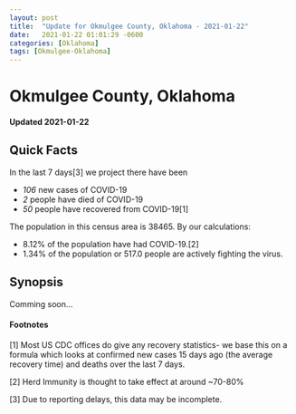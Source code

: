 ```yaml
---
layout: post
title:  "Update for Okmulgee County, Oklahoma - 2021-01-22"
date:   2021-01-22 01:01:29 -0600
categories: [Oklahoma]
tags: [Okmulgee-Oklahoma]
---
```


# Okmulgee County, Oklahoma
#### Updated 2021-01-22

## Quick Facts

In the last 7 days[3] we project there have been
- *106* new cases of COVID-19
- *2* people have died of COVID-19
- *50* people have recovered from COVID-19[1]

The population in this census area is 38465. By our calculations:
- 8.12% of the population have had COVID-19.[2]
- 1.34% of the population or 517.0 people are actively fighting the virus.

## Synopsis

Comming soon...


#### Footnotes

[1] Most US CDC offices do give any recovery statistics- we base this on a formula which looks at confirmed new cases
15 days ago (the average recovery time) and deaths over the last 7 days.

[2] Herd Immunity is thought to take effect at around ~70-80%

[3] Due to reporting delays, this data may be incomplete.
 
    